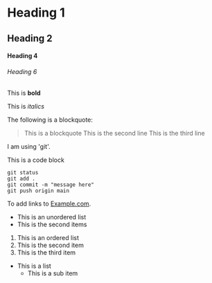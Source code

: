 # Heading 1

## Heading 2

####  Heading 4

###### Heading 6

This is **bold**

This is *italics*

The following is a blockquote:

>This is a blockquote
>This is the second line
>This is the third line

I am using 'git'.

This is a code block

```
git status
git add .
git commit -m "message here"
git push origin main
```

To add links to [Example.com](https://www.example.com).

* This is an unordered list
* This is the second items

1. This is an ordered list
2. This is the second item
3. This is the third item

* This is a list
	- This is a sub item


